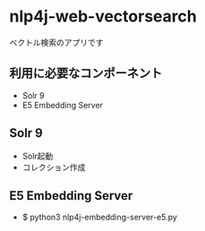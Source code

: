 # nlp4j-web-vectorsearch

ベクトル検索のアプリです


## 利用に必要なコンポーネント

- Solr 9
- E5 Embedding Server

## Solr 9

- Solr起動
- コレクション作成

## E5 Embedding Server

- $ python3  nlp4j-embedding-server-e5.py

